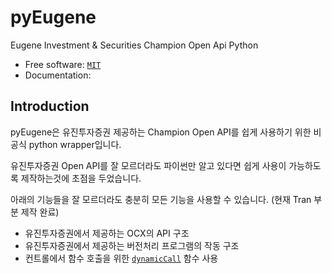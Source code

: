 pyEugene
=====

Eugene Investment & Securities Champion Open Api Python

* Free software: [`MIT`](https://github.com/Choih0401/pyEugene/blob/main/LICENSE)
* Documentation: 

Introduction
------------
pyEugene은 유진투자증권 제공하는 Champion Open API를 쉽게 사용하기 위한 비공식 python wrapper입니다.

유진투자증권 Open API를 잘 모르더라도 파이썬만 알고 있다면 쉽게 사용이 가능하도록 제작하는것에 초점을 두었습니다.

아래의 기능들을 잘 모르더라도 충분히 모든 기능을 사용할 수 있습니다. (현재 Tran 부분 제작 완료)
* 유진투자증권에서 제공하는 OCX의 API 구조
* 유진투자증권에서 제공하는 버전처리 프로그램의 작동 구조
* 컨트롤에서 함수 호출을 위한 [`dynamicCall`](https://doc.qt.io/qt-5/qaxbase.html#dynamicCall) 함수 사용
